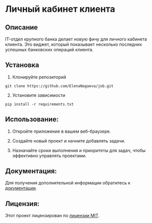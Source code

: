 # Личный кабинет клиента

## Описание
IT-отдел крупного банка делает новую фичу для личного кабинета клиента. Это виджет, который показывает несколько последних успешных банковских операций клиента. 

## Установка
1. Клонируйте репозиторий
```
git clone https://github.com/ElenaNagaeva/job.git
```
2. Установите зависимости
```
pip install -r requirements.txt
```
## Использование:

1. Откройте приложение в вашем веб-браузере.

2. Создайте новый проект и начните добавлять задачи.

3. Назначайте сроки выполнения и приоритеты для задач, чтобы эффективно управлять проектами.

## Документация:

Для получения дополнительной информации обратитесь к [документации](docs/README.md).

## Лицензия:

Этот проект лицензирован по [лицензии MIT](LICENSE).
